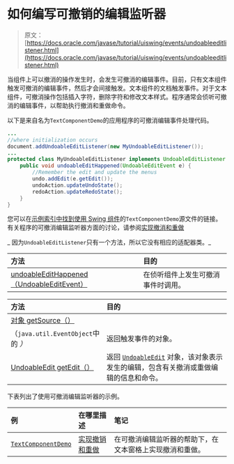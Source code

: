 # 如何编写可撤销的编辑监听器

> 原文： [https://docs.oracle.com/javase/tutorial/uiswing/events/undoableeditlistener.html](https://docs.oracle.com/javase/tutorial/uiswing/events/undoableeditlistener.html)

当组件上可以撤消的操作发生时，会发生可撤消的编辑事件。目前，只有文本组件触发可撤消的编辑事件，然后才会间接触发。文本组件的文档触发事件。对于文本组件，可撤消操作包括插入字符，删除字符和修改文本样式。程序通常会侦听可撤消的编辑事件，以帮助执行撤消和重做命令。

以下是来自名为`TextComponentDemo`的应用程序的可撤消编辑事件处理代码。

```java
...
//where initialization occurs
document.addUndoableEditListener(new MyUndoableEditListener());
...
protected class MyUndoableEditListener implements UndoableEditListener {
    public void undoableEditHappened(UndoableEditEvent e) {
        //Remember the edit and update the menus
        undo.addEdit(e.getEdit());
        undoAction.updateUndoState();
        redoAction.updateRedoState();
    }
}  

```

您可以在[示例索引中找到使用 Swing 组件](../examples/components/index.html#TextComponentDemo)的`TextComponentDemo`源文件的链接。有关程序的可撤消编辑监听器方面的讨论，请参阅[实现撤消和重做](../components/generaltext.html#undo)

_ 因为`UndoableEditListener`只有一个方法，所以它没有相应的适配器类。_

| 方法 | 目的 |
| :-- | :-- |
| [undoableEditHappened（UndoableEditEvent）](https://docs.oracle.com/javase/8/docs/api/javax/swing/event/UndoableEditListener.html#undoableEditHappened-javax.swing.event.UndoableEditEvent-) | 在侦听组件上发生可撤消事件时调用。 |

| 方法 | 目的 |
| :-- | :-- |
| [对象 getSource（）](https://docs.oracle.com/javase/8/docs/api/java/util/EventObject.html#getSource--)
（`java.util.EventObject`中的 _）_ | 返回触发事件的对象。 |
| [UndoableEdit getEdit（）](https://docs.oracle.com/javase/8/docs/api/javax/swing/event/UndoableEditEvent.html#getEdit--) | 返回 [`UndoableEdit`](https://docs.oracle.com/javase/8/docs/api/javax/swing/undo/UndoableEdit.html) 对象，该对象表示发生的编辑，包含有关撤消或重做编辑的信息和命令。 |

下表列出了使用可撤消编辑监听器的示例。

| 例 | 在哪里描述 | 笔记 |
| :-- | :-- | :-- |
| [`TextComponentDemo`](../examples/components/index.html#TextComponentDemo) | [实现撤销和重做](../components/generaltext.html#undo) | 在可撤消编辑监听器的帮助下，在文本窗格上实现撤消和重做。 |